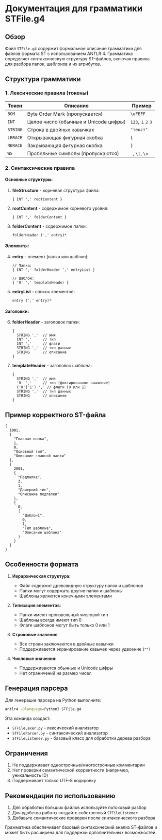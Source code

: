 # Документация для грамматики STFile.g4

## Обзор
Файл `STFile.g4` содержит формальное описание грамматики для файлов формата ST с использованием ANTLR 4. 
Грамматика определяет синтаксическую структуру ST-файлов, включая правила для разбора папок, шаблонов и их атрибутов.

## Структура грамматики

### 1. Лексические правила (токены)

| Токен       | Описание                                | Пример               |
|-------------|-----------------------------------------|----------------------|
| `BOM`       | Byte Order Mark (пропускается)          | `\uFEFF`             |
| `INT`       | Целое число (обычные и Unicode цифры)   | `123`, `１２３`         |
| `STRING`    | Строка в двойных кавычках               | `"текст"`            |
| `LBRACE`    | Открывающая фигурная скобка             | `{`                  |
| `RBRACE`    | Закрывающая фигурная скобка             | `}`                  |
| `WS`        | Пробельные символы (пропускаются)       | ` `, `\t`, `\n`      |

### 2. Синтаксические правила

#### Основные структуры:

1. **fileStructure** - корневая структура файла:
   ```
   { INT ',' rootContent }
   ```

2. **rootContent** - содержимое корневого уровня:
   ```
   { INT ',' folderContent }
   ```

3. **folderContent** - содержимое папки:
   ```
   folderHeader (',' entry)*
   ```

#### Элементы:

4. **entry** - элемент (папка или шаблон):
   ```antlr
   // Папка:
   { INT ',' folderHeader ',' entryList }
   
   // Шаблон:
   { '0' ',' templateHeader }
   ```

5. **entryList** - список элементов:
   ```
   entry (',' entry)*
   ```

#### Заголовки:

6. **folderHeader** - заголовок папки:
   ```antlr
   {
     STRING ','  // имя
     INT ','     // тип
     INT ','     // флаги 
     STRING ','  // тип данных
     STRING      // описание
   }
   ```

7. **templateHeader** - заголовок шаблона:
   ```antlr
   {
     STRING ','  // имя
     '0' ','     // тип (фиксированное значение)
     ('0'|'1') ',' // флаги (0 или 1)
     STRING ','  // тип данных
     STRING      // описание
   }
   ```

## Пример корректного ST-файла

```st
{
  1001,
  {
    "Главная папка",
    1,
    0,
    "Основной тип",
    "Описание главной папки"
  },
  {
    2001,
    {
      "Подпапка",
      2,
      1,
      "Дочерний тип",
      "Описание подпапки"
    },
    {
      0,
      {
        "Шаблон1",
        0,
        1,
        "Тип шаблона",
        "Описание шаблона"
      }
    }
  }
}
```

## Особенности формата

1. **Иерархическая структура**:
   - Файл содержит древовидную структуру папок и шаблонов
   - Папки могут содержать другие папки и шаблоны
   - Шаблоны являются конечными элементами

2. **Типизация элементов**:
   - Папки имеют произвольный числовой тип
   - Шаблоны всегда имеют тип 0
   - Флаги шаблонов могут быть только 0 или 1

3. **Строковые значения**:
   - Все строки заключаются в двойные кавычки
   - Поддерживается экранирование кавычек через удвоение (`""`)

4. **Числовые значения**:
   - Поддерживаются обычные и Unicode цифры
   - Нет ограничений на размер чисел

## Генерация парсера

Для генерации парсера на Python выполните:
```bash
antlr4 -Dlanguage=Python3 STFile.g4
```

Эта команда создаст:
- `STFileLexer.py` - лексический анализатор
- `STFileParser.py` - синтаксический анализатор
- `STFileListener.py` - базовый класс для обработки дерева разбора

## Ограничения

1. Не поддерживает однострочные/многострочные комментарии
2. Нет проверки семантической корректности (например, уникальность ID)
3. Поддерживает только UTF-8 кодировку

## Рекомендации по использованию

1. Для обработки больших файлов используйте потоковый разбор
2. Для удобства работы создайте собственный `STFileListener`
3. Добавьте семантические проверки после синтаксического разбора

Грамматика обеспечивает базовый синтаксический анализ ST-файлов и может быть расширена для поддержки дополнительных возможностей.